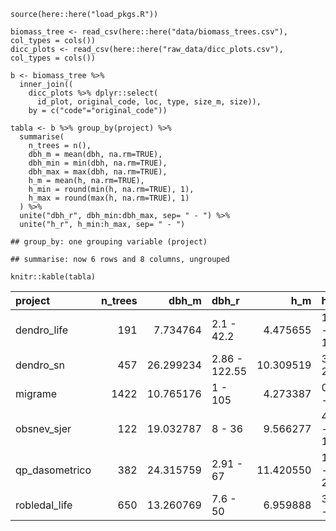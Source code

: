     source(here::here("load_pkgs.R"))

    biomass_tree <- read_csv(here::here("data/biomass_trees.csv"), col_types = cols())
    dicc_plots <- read_csv(here::here("raw_data/dicc_plots.csv"), col_types = cols())   

    b <- biomass_tree %>% 
      inner_join((
        dicc_plots %>% dplyr::select(
          id_plot, original_code, loc, type, size_m, size)), 
        by = c("code"="original_code"))

    tabla <- b %>% group_by(project) %>% 
      summarise(
        n_trees = n(),
        dbh_m = mean(dbh, na.rm=TRUE), 
        dbh_min = min(dbh, na.rm=TRUE),
        dbh_max = max(dbh, na.rm=TRUE),
        h_m = mean(h, na.rm=TRUE), 
        h_min = round(min(h, na.rm=TRUE), 1),
        h_max = round(max(h, na.rm=TRUE), 1)
      ) %>% 
      unite("dbh_r", dbh_min:dbh_max, sep= " - ") %>% 
      unite("h_r", h_min:h_max, sep= " - ")

    ## group_by: one grouping variable (project)

    ## summarise: now 6 rows and 8 columns, ungrouped

    knitr::kable(tabla)

<table>
<thead>
<tr class="header">
<th style="text-align: left;">project</th>
<th style="text-align: right;">n_trees</th>
<th style="text-align: right;">dbh_m</th>
<th style="text-align: left;">dbh_r</th>
<th style="text-align: right;">h_m</th>
<th style="text-align: left;">h_r</th>
</tr>
</thead>
<tbody>
<tr class="odd">
<td style="text-align: left;">dendro_life</td>
<td style="text-align: right;">191</td>
<td style="text-align: right;">7.734764</td>
<td style="text-align: left;">2.1 - 42.2</td>
<td style="text-align: right;">4.475655</td>
<td style="text-align: left;">1.1 - 13.6</td>
</tr>
<tr class="even">
<td style="text-align: left;">dendro_sn</td>
<td style="text-align: right;">457</td>
<td style="text-align: right;">26.299234</td>
<td style="text-align: left;">2.86 - 122.55</td>
<td style="text-align: right;">10.309519</td>
<td style="text-align: left;">3 - 20.4</td>
</tr>
<tr class="odd">
<td style="text-align: left;">migrame</td>
<td style="text-align: right;">1422</td>
<td style="text-align: right;">10.765176</td>
<td style="text-align: left;">1 - 105</td>
<td style="text-align: right;">4.273387</td>
<td style="text-align: left;">0.1 - 18</td>
</tr>
<tr class="even">
<td style="text-align: left;">obsnev_sjer</td>
<td style="text-align: right;">122</td>
<td style="text-align: right;">19.032787</td>
<td style="text-align: left;">8 - 36</td>
<td style="text-align: right;">9.566277</td>
<td style="text-align: left;">4.7 - 16.4</td>
</tr>
<tr class="odd">
<td style="text-align: left;">qp_dasometrico</td>
<td style="text-align: right;">382</td>
<td style="text-align: right;">24.315759</td>
<td style="text-align: left;">2.91 - 67</td>
<td style="text-align: right;">11.420550</td>
<td style="text-align: left;">1.7 - 20.6</td>
</tr>
<tr class="even">
<td style="text-align: left;">robledal_life</td>
<td style="text-align: right;">650</td>
<td style="text-align: right;">13.260769</td>
<td style="text-align: left;">7.6 - 50</td>
<td style="text-align: right;">6.959888</td>
<td style="text-align: left;">3.6 - 14</td>
</tr>
</tbody>
</table>
